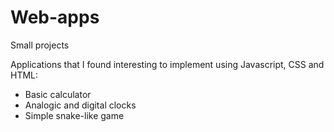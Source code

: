 # Web-apps
Small projects

Applications that I found interesting to implement using Javascript, CSS and HTML:
- Basic calculator
- Analogic and digital clocks
- Simple snake-like game
